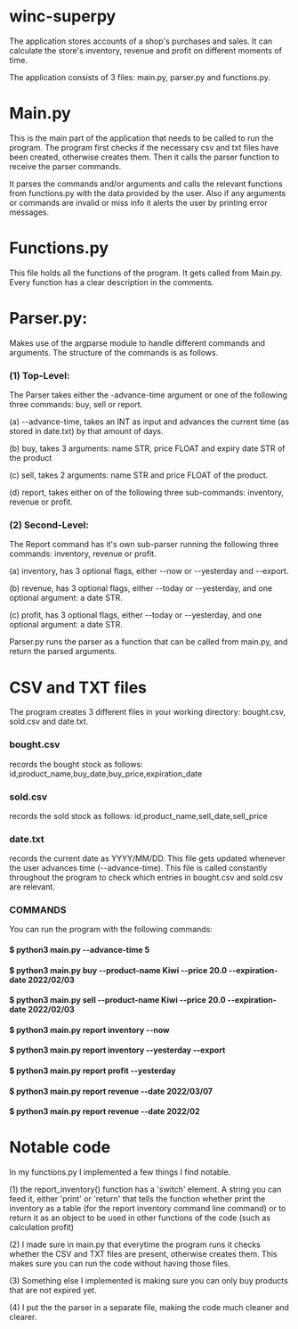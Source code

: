 # winc-superpy
 
The application stores accounts of a shop's purchases and sales. It can calculate the store's inventory, revenue and profit on different moments of time.

The application consists of 3 files: main.py, parser.py and functions.py.

# Main.py
This is the main part of the application that needs to be called to run the program. 
The program first checks if the necessary csv and txt files have been created, otherwise creates them.
Then it calls the parser function to receive the parser commands.

It parses the commands and/or arguments and calls the relevant functions from functions.py with the data provided by the user. 
Also if any arguments or commands are invalid or miss info it alerts the user by printing error messages.

# Functions.py
This file holds all the functions of the program. It gets called from Main.py. Every function has a clear description in the comments.

# Parser.py:
Makes use of the argparse module to handle different commands and arguments.
The structure of the commands is as follows.

### (1) Top-Level:

The Parser takes either the -advance-time argument or one of the following three commands: buy, sell or report.

(a) --advance-time, takes an INT as input and advances the current time (as stored in date.txt) by that amount of days.

(b) buy, takes 3 arguments: name STR, price FLOAT and expiry date STR of the product 

(c) sell, takes 2 arguments: name STR and price FLOAT of the product.

(d) report, takes either on of the following three sub-commands: inventory, revenue or profit.

### (2) Second-Level:

The Report command has it's own sub-parser running the following three commands: inventory, revenue or profit.

(a) inventory, has 3 optional flags, either --now or --yesterday and --export.

(b) revenue, has 3 optional flags, either --today or --yesterday, and one optional argument: a date STR.

(c) profit, has 3 optional flags, either --today or --yesterday, and one optional argument: a date STR.

Parser.py runs the parser as a function that can be called from main.py, and return the parsed arguments.

# CSV and TXT files
The program creates 3 different files in your working directory: bought.csv, sold.csv and date.txt.

### bought.csv
records the bought stock as follows:
id,product_name,buy_date,buy_price,expiration_date

### sold.csv
records the sold stock as follows:
id,product_name,sell_date,sell_price

### date.txt
records the current date as YYYY/MM/DD. This file gets updated whenever the user advances time (--advance-time). This file is called constantly throughout the program to check which entries in bought.csv and sold.csv are relevant.

### COMMANDS
You can run the program with the following commands:
#### $ python3 main.py --advance-time 5
#### $ python3 main.py buy --product-name Kiwi --price 20.0 --expiration-date 2022/02/03
#### $ python3 main.py sell --product-name Kiwi --price 20.0 --expiration-date 2022/02/03
#### $ python3 main.py report inventory --now
#### $ python3 main.py report inventory --yesterday --export
#### $ python3 main.py report profit --yesterday
#### $ python3 main.py report revenue --date 2022/03/07
#### $ python3 main.py report revenue --date 2022/02

# Notable code
In my functions.py I implemented a few things I find notable.

(1) the report_inventory() function has a 'switch' element. A string you can feed it, either 'print' or 'return' that tells the function whether print the inventory as a table (for the report inventory command line command) or to return it as an object to be used in other functions of the code (such as calculation profit)

(2) I made sure in main.py that everytime the program runs it checks whether the CSV and TXT files are present, otherwise creates them. This makes sure you can run the code without having those files.

(3) Something else I implemented is making sure you can only buy products that are not expired yet.

(4) I put the the parser in a separate file, making the code much cleaner and clearer.

